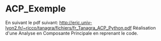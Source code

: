 # ACP_Exemple

En suivant le pdf suivant: http://eric.univ-lyon2.fr/~ricco/tanagra/fichiers/fr_Tanagra_ACP_Python.pdf
Réalisation d'une Analyse en Composante Principale en reprenant le code.
